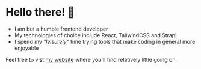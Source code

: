 # Hello there! 🧙

- I am but a humble frontend developer
- My technologies of choice include React, TailwindCSS and Strapi
- I spend my *"leisurely"* time trying tools that make coding in general more enjoyable

Feel free to vist [my website](https://sizwe.vercel.app/) where you'll find relatively little going on
